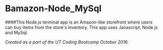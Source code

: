 # Bamazon-Node_MySql


####This Node.js terminal app is an Amazon-like storefront where users can buy items from the store's inventory. This app uses Javascript, Node.js and MySql. 

*Created as a part of the UT Coding Bootcamp October 2016.* 

